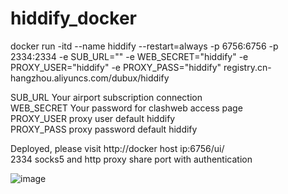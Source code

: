 # hiddify_docker
docker run -itd --name hiddify --restart=always -p 6756:6756 -p 2334:2334 -e SUB_URL="" -e WEB_SECRET="hiddify" -e PROXY_USER="hiddify" -e PROXY_PASS="hiddify" registry.cn-hangzhou.aliyuncs.com/dubux/hiddify


SUB_URL Your airport subscription connection </br>
WEB_SECRET Your password for clashweb access page</br>
PROXY_USER proxy user default hiddify</br>
PROXY_PASS proxy password default hiddify</br>

Deployed, please visit http://docker host ip:6756/ui/ </br>
2334 socks5 and http proxy share port with authentication

![image](https://github.com/user-attachments/assets/05b91d66-8ff6-4bd0-9fa5-a5699a8c2b90)

